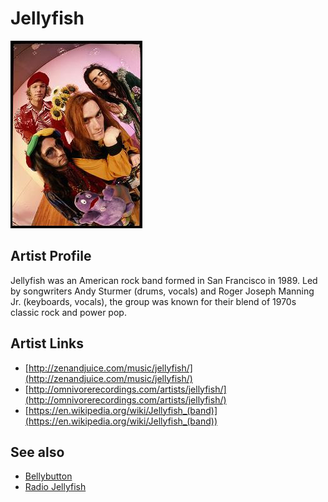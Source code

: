# Jellyfish

![](../../assets/artists/Jellyfish.png)

## Artist Profile


Jellyfish was an American rock band formed in San Francisco in 1989. Led by songwriters Andy Sturmer (drums, vocals) and Roger Joseph Manning Jr. (keyboards, vocals), the group was known for their blend of 1970s classic rock and power pop.

## Artist Links

- [http://zenandjuice.com/music/jellyfish/](http://zenandjuice.com/music/jellyfish/)
- [http://omnivorerecordings.com/artists/jellyfish/](http://omnivorerecordings.com/artists/jellyfish/)
- [https://en.wikipedia.org/wiki/Jellyfish_(band)](https://en.wikipedia.org/wiki/Jellyfish_(band))


## See also

- [Bellybutton](Bellybutton.md)
- [Radio Jellyfish](Radio_Jellyfish.md)
